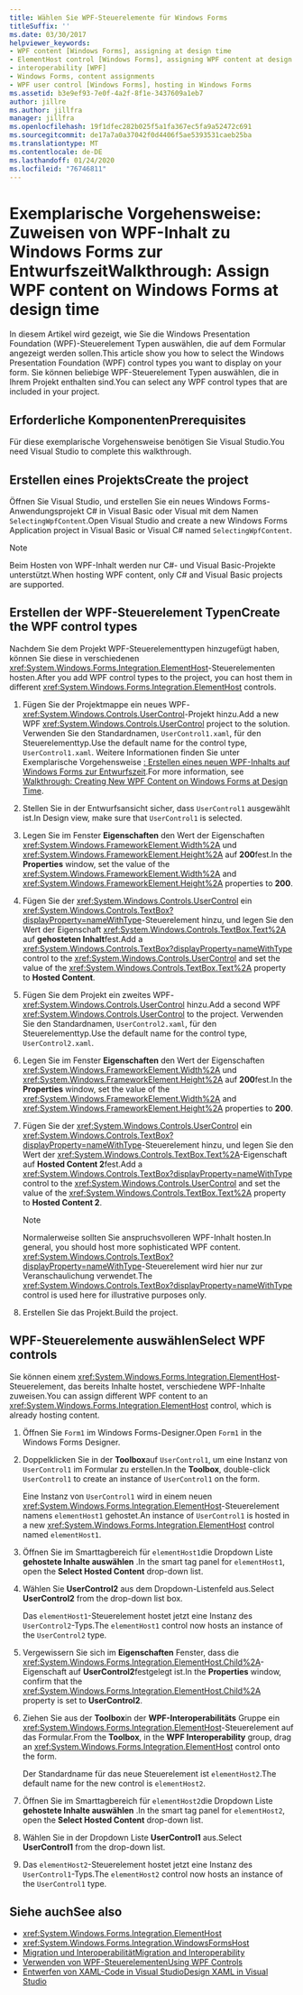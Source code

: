 ```yaml
---
title: Wählen Sie WPF-Steuerelemente für Windows Forms
titleSuffix: ''
ms.date: 03/30/2017
helpviewer_keywords:
- WPF content [Windows Forms], assigning at design time
- ElementHost control [Windows Forms], assigning WPF content at design time
- interoperability [WPF]
- Windows Forms, content assignments
- WPF user control [Windows Forms], hosting in Windows Forms
ms.assetid: b3e9ef93-7e0f-4a2f-8f1e-3437609a1eb7
author: jillre
ms.author: jillfra
manager: jillfra
ms.openlocfilehash: 19f1dfec282b025f5a1fa367ec5fa9a52472c691
ms.sourcegitcommit: de17a7a0a37042f0d4406f5ae5393531caeb25ba
ms.translationtype: MT
ms.contentlocale: de-DE
ms.lasthandoff: 01/24/2020
ms.locfileid: "76746811"
---
```

# <a name="walkthrough-assign-wpf-content-on-windows-forms-at-design-time"></a><span data-ttu-id="4fc99-102">Exemplarische Vorgehensweise: Zuweisen von WPF-Inhalt zu Windows Forms zur Entwurfszeit</span><span class="sxs-lookup"><span data-stu-id="4fc99-102">Walkthrough: Assign WPF content on Windows Forms at design time</span></span>

<span data-ttu-id="4fc99-103">In diesem Artikel wird gezeigt, wie Sie die Windows Presentation Foundation (WPF)-Steuerelement Typen auswählen, die auf dem Formular angezeigt werden sollen.</span><span class="sxs-lookup"><span data-stu-id="4fc99-103">This article show you how to select the Windows Presentation Foundation (WPF) control types you want to display on your form.</span></span> <span data-ttu-id="4fc99-104">Sie können beliebige WPF-Steuerelement Typen auswählen, die in Ihrem Projekt enthalten sind.</span><span class="sxs-lookup"><span data-stu-id="4fc99-104">You can select any WPF control types that are included in your project.</span></span>

## <a name="prerequisites"></a><span data-ttu-id="4fc99-105">Erforderliche Komponenten</span><span class="sxs-lookup"><span data-stu-id="4fc99-105">Prerequisites</span></span>

<span data-ttu-id="4fc99-106">Für diese exemplarische Vorgehensweise benötigen Sie Visual Studio.</span><span class="sxs-lookup"><span data-stu-id="4fc99-106">You need Visual Studio to complete this walkthrough.</span></span>

## <a name="create-the-project"></a><span data-ttu-id="4fc99-107">Erstellen eines Projekts</span><span class="sxs-lookup"><span data-stu-id="4fc99-107">Create the project</span></span>

<span data-ttu-id="4fc99-108">Öffnen Sie Visual Studio, und erstellen Sie ein neues Windows Forms-Anwendungsprojekt C# in Visual Basic oder Visual mit dem Namen `SelectingWpfContent`.</span><span class="sxs-lookup"><span data-stu-id="4fc99-108">Open Visual Studio and create a new Windows Forms Application project in Visual Basic or Visual C# named `SelectingWpfContent`.</span></span>

> [!NOTE]
> <span data-ttu-id="4fc99-109">Beim Hosten von WPF-Inhalt werden nur C#- und Visual Basic-Projekte unterstützt.</span><span class="sxs-lookup"><span data-stu-id="4fc99-109">When hosting WPF content, only C# and Visual Basic projects are supported.</span></span>

## <a name="create-the-wpf-control-types"></a><span data-ttu-id="4fc99-110">Erstellen der WPF-Steuerelement Typen</span><span class="sxs-lookup"><span data-stu-id="4fc99-110">Create the WPF control types</span></span>

<span data-ttu-id="4fc99-111">Nachdem Sie dem Projekt WPF-Steuerelementtypen hinzugefügt haben, können Sie diese in verschiedenen <xref:System.Windows.Forms.Integration.ElementHost>-Steuerelementen hosten.</span><span class="sxs-lookup"><span data-stu-id="4fc99-111">After you add WPF control types to the project, you can host them in different <xref:System.Windows.Forms.Integration.ElementHost> controls.</span></span>

1. <span data-ttu-id="4fc99-112">Fügen Sie der Projektmappe ein neues WPF-<xref:System.Windows.Controls.UserControl>-Projekt hinzu.</span><span class="sxs-lookup"><span data-stu-id="4fc99-112">Add a new WPF <xref:System.Windows.Controls.UserControl> project to the solution.</span></span> <span data-ttu-id="4fc99-113">Verwenden Sie den Standardnamen, `UserControl1.xaml`, für den Steuerelementtyp.</span><span class="sxs-lookup"><span data-stu-id="4fc99-113">Use the default name for the control type, `UserControl1.xaml`.</span></span> <span data-ttu-id="4fc99-114">Weitere Informationen finden Sie unter Exemplarische Vorgehensweise [: Erstellen eines neuen WPF-Inhalts auf Windows Forms zur Entwurfszeit](walkthrough-creating-new-wpf-content-on-windows-forms-at-design-time.md).</span><span class="sxs-lookup"><span data-stu-id="4fc99-114">For more information, see [Walkthrough: Creating New WPF Content on Windows Forms at Design Time](walkthrough-creating-new-wpf-content-on-windows-forms-at-design-time.md).</span></span>

2. <span data-ttu-id="4fc99-115">Stellen Sie in der Entwurfsansicht sicher, dass `UserControl1` ausgewählt ist.</span><span class="sxs-lookup"><span data-stu-id="4fc99-115">In Design view, make sure that `UserControl1` is selected.</span></span>

3. <span data-ttu-id="4fc99-116">Legen Sie im Fenster **Eigenschaften** den Wert der Eigenschaften <xref:System.Windows.FrameworkElement.Width%2A> und <xref:System.Windows.FrameworkElement.Height%2A> auf **200**fest.</span><span class="sxs-lookup"><span data-stu-id="4fc99-116">In the **Properties** window, set the value of the <xref:System.Windows.FrameworkElement.Width%2A> and <xref:System.Windows.FrameworkElement.Height%2A> properties to **200**.</span></span>

4. <span data-ttu-id="4fc99-117">Fügen Sie der <xref:System.Windows.Controls.UserControl> ein <xref:System.Windows.Controls.TextBox?displayProperty=nameWithType>-Steuerelement hinzu, und legen Sie den Wert der Eigenschaft <xref:System.Windows.Controls.TextBox.Text%2A> auf **gehosteten Inhalt**fest.</span><span class="sxs-lookup"><span data-stu-id="4fc99-117">Add a <xref:System.Windows.Controls.TextBox?displayProperty=nameWithType> control to the <xref:System.Windows.Controls.UserControl> and set the value of the <xref:System.Windows.Controls.TextBox.Text%2A> property to **Hosted Content**.</span></span>

5. <span data-ttu-id="4fc99-118">Fügen Sie dem Projekt ein zweites WPF-<xref:System.Windows.Controls.UserControl> hinzu.</span><span class="sxs-lookup"><span data-stu-id="4fc99-118">Add a second WPF <xref:System.Windows.Controls.UserControl> to the project.</span></span> <span data-ttu-id="4fc99-119">Verwenden Sie den Standardnamen, `UserControl2.xaml`, für den Steuerelementtyp.</span><span class="sxs-lookup"><span data-stu-id="4fc99-119">Use the default name for the control type, `UserControl2.xaml`.</span></span>

6. <span data-ttu-id="4fc99-120">Legen Sie im Fenster **Eigenschaften** den Wert der Eigenschaften <xref:System.Windows.FrameworkElement.Width%2A> und <xref:System.Windows.FrameworkElement.Height%2A> auf **200**fest.</span><span class="sxs-lookup"><span data-stu-id="4fc99-120">In the **Properties** window, set the value of the <xref:System.Windows.FrameworkElement.Width%2A> and <xref:System.Windows.FrameworkElement.Height%2A> properties to **200**.</span></span>

7. <span data-ttu-id="4fc99-121">Fügen Sie der <xref:System.Windows.Controls.UserControl> ein <xref:System.Windows.Controls.TextBox?displayProperty=nameWithType>-Steuerelement hinzu, und legen Sie den Wert der <xref:System.Windows.Controls.TextBox.Text%2A>-Eigenschaft auf **Hosted Content 2**fest.</span><span class="sxs-lookup"><span data-stu-id="4fc99-121">Add a <xref:System.Windows.Controls.TextBox?displayProperty=nameWithType> control to the <xref:System.Windows.Controls.UserControl> and set the value of the <xref:System.Windows.Controls.TextBox.Text%2A> property to **Hosted Content 2**.</span></span>

   > [!NOTE]
   > <span data-ttu-id="4fc99-122">Normalerweise sollten Sie anspruchsvolleren WPF-Inhalt hosten.</span><span class="sxs-lookup"><span data-stu-id="4fc99-122">In general, you should host more sophisticated WPF content.</span></span> <span data-ttu-id="4fc99-123"><xref:System.Windows.Controls.TextBox?displayProperty=nameWithType>-Steuerelement wird hier nur zur Veranschaulichung verwendet.</span><span class="sxs-lookup"><span data-stu-id="4fc99-123">The <xref:System.Windows.Controls.TextBox?displayProperty=nameWithType> control is used here for illustrative purposes only.</span></span>

8. <span data-ttu-id="4fc99-124">Erstellen Sie das Projekt.</span><span class="sxs-lookup"><span data-stu-id="4fc99-124">Build the project.</span></span>

## <a name="select-wpf-controls"></a><span data-ttu-id="4fc99-125">WPF-Steuerelemente auswählen</span><span class="sxs-lookup"><span data-stu-id="4fc99-125">Select WPF controls</span></span>

<span data-ttu-id="4fc99-126">Sie können einem <xref:System.Windows.Forms.Integration.ElementHost>-Steuerelement, das bereits Inhalte hostet, verschiedene WPF-Inhalte zuweisen.</span><span class="sxs-lookup"><span data-stu-id="4fc99-126">You can assign different WPF content to an <xref:System.Windows.Forms.Integration.ElementHost> control, which is already hosting content.</span></span>

1. <span data-ttu-id="4fc99-127">Öffnen Sie `Form1` im Windows Forms-Designer.</span><span class="sxs-lookup"><span data-stu-id="4fc99-127">Open `Form1` in the Windows Forms Designer.</span></span>

2. <span data-ttu-id="4fc99-128">Doppelklicken Sie in der **Toolbox**auf `UserControl1`, um eine Instanz von `UserControl1` im Formular zu erstellen.</span><span class="sxs-lookup"><span data-stu-id="4fc99-128">In the **Toolbox**, double-click `UserControl1` to create an instance of `UserControl1` on the form.</span></span>

   <span data-ttu-id="4fc99-129">Eine Instanz von `UserControl1` wird in einem neuen <xref:System.Windows.Forms.Integration.ElementHost>-Steuerelement namens `elementHost1` gehostet.</span><span class="sxs-lookup"><span data-stu-id="4fc99-129">An instance of `UserControl1` is hosted in a new <xref:System.Windows.Forms.Integration.ElementHost> control named `elementHost1`.</span></span>

3. <span data-ttu-id="4fc99-130">Öffnen Sie im Smarttagbereich für `elementHost1`die Dropdown Liste **gehostete Inhalte auswählen** .</span><span class="sxs-lookup"><span data-stu-id="4fc99-130">In the smart tag panel for `elementHost1`, open the **Select Hosted Content** drop-down list.</span></span>

4. <span data-ttu-id="4fc99-131">Wählen Sie **UserControl2** aus dem Dropdown-Listenfeld aus.</span><span class="sxs-lookup"><span data-stu-id="4fc99-131">Select **UserControl2** from the drop-down list box.</span></span>

   <span data-ttu-id="4fc99-132">Das `elementHost1`-Steuerelement hostet jetzt eine Instanz des `UserControl2`-Typs.</span><span class="sxs-lookup"><span data-stu-id="4fc99-132">The `elementHost1` control now hosts an instance of the `UserControl2` type.</span></span>

5. <span data-ttu-id="4fc99-133">Vergewissern Sie sich im **Eigenschaften** Fenster, dass die <xref:System.Windows.Forms.Integration.ElementHost.Child%2A>-Eigenschaft auf **UserControl2**festgelegt ist.</span><span class="sxs-lookup"><span data-stu-id="4fc99-133">In the **Properties** window, confirm that the <xref:System.Windows.Forms.Integration.ElementHost.Child%2A> property is set to **UserControl2**.</span></span>

6. <span data-ttu-id="4fc99-134">Ziehen Sie aus der **Toolbox**in der **WPF-Interoperabilitäts** Gruppe ein <xref:System.Windows.Forms.Integration.ElementHost>-Steuerelement auf das Formular.</span><span class="sxs-lookup"><span data-stu-id="4fc99-134">From the **Toolbox**, in the **WPF Interoperability** group, drag an <xref:System.Windows.Forms.Integration.ElementHost> control onto the form.</span></span>

   <span data-ttu-id="4fc99-135">Der Standardname für das neue Steuerelement ist `elementHost2`.</span><span class="sxs-lookup"><span data-stu-id="4fc99-135">The default name for the new control is `elementHost2`.</span></span>

7. <span data-ttu-id="4fc99-136">Öffnen Sie im Smarttagbereich für `elementHost2`die Dropdown Liste **gehostete Inhalte auswählen** .</span><span class="sxs-lookup"><span data-stu-id="4fc99-136">In the smart tag panel for `elementHost2`, open the **Select Hosted Content** drop-down list.</span></span>

8. <span data-ttu-id="4fc99-137">Wählen Sie in der Dropdown Liste **UserControl1** aus.</span><span class="sxs-lookup"><span data-stu-id="4fc99-137">Select **UserControl1** from the drop-down list.</span></span>

9. <span data-ttu-id="4fc99-138">Das `elementHost2`-Steuerelement hostet jetzt eine Instanz des `UserControl1`-Typs.</span><span class="sxs-lookup"><span data-stu-id="4fc99-138">The `elementHost2` control now hosts an instance of the `UserControl1` type.</span></span>

## <a name="see-also"></a><span data-ttu-id="4fc99-139">Siehe auch</span><span class="sxs-lookup"><span data-stu-id="4fc99-139">See also</span></span>

- <xref:System.Windows.Forms.Integration.ElementHost>
- <xref:System.Windows.Forms.Integration.WindowsFormsHost>
- [<span data-ttu-id="4fc99-140">Migration und Interoperabilität</span><span class="sxs-lookup"><span data-stu-id="4fc99-140">Migration and Interoperability</span></span>](../../wpf/advanced/migration-and-interoperability.md)
- [<span data-ttu-id="4fc99-141">Verwenden von WPF-Steuerelementen</span><span class="sxs-lookup"><span data-stu-id="4fc99-141">Using WPF Controls</span></span>](using-wpf-controls.md)
- [<span data-ttu-id="4fc99-142">Entwerfen von XAML-Code in Visual Studio</span><span class="sxs-lookup"><span data-stu-id="4fc99-142">Design XAML in Visual Studio</span></span>](/visualstudio/xaml-tools/designing-xaml-in-visual-studio)
